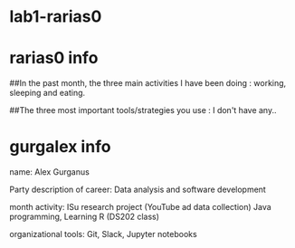 # lab1-rarias0

# rarias0 info
##In the past month, the three main activities I have been doing :
working, sleeping and eating.

##The three most important tools/strategies you use :
I don't have any..

# gurgalex info

name: Alex Gurganus

Party description of career: Data analysis and software development

month activity: ISu research project (YouTube ad data collection) Java programming, Learning R (DS202 class)

organizational tools: Git, Slack, Jupyter notebooks

